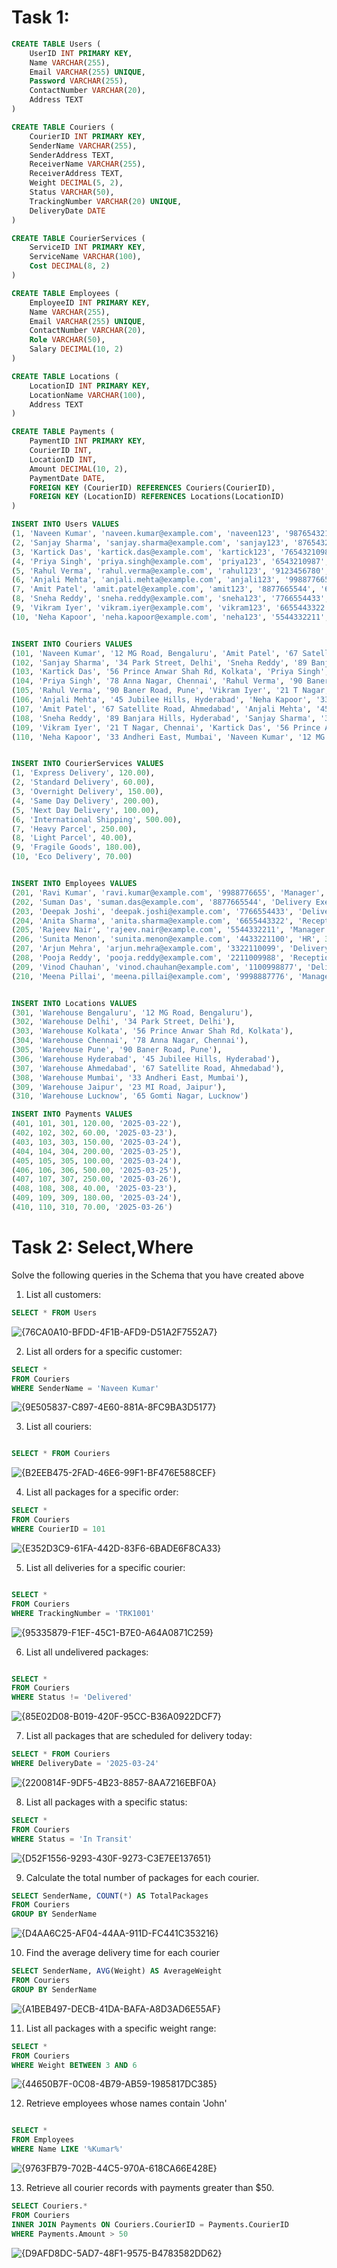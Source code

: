 # Task 1:
```sql
CREATE TABLE Users (
    UserID INT PRIMARY KEY,
    Name VARCHAR(255),
    Email VARCHAR(255) UNIQUE,
    Password VARCHAR(255),
    ContactNumber VARCHAR(20),
    Address TEXT
)

CREATE TABLE Couriers (
    CourierID INT PRIMARY KEY,
    SenderName VARCHAR(255),
    SenderAddress TEXT,
    ReceiverName VARCHAR(255),
    ReceiverAddress TEXT,
    Weight DECIMAL(5, 2),
    Status VARCHAR(50),
    TrackingNumber VARCHAR(20) UNIQUE,
    DeliveryDate DATE
)

CREATE TABLE CourierServices (
    ServiceID INT PRIMARY KEY,
    ServiceName VARCHAR(100),
    Cost DECIMAL(8, 2)
)

CREATE TABLE Employees (
    EmployeeID INT PRIMARY KEY,
    Name VARCHAR(255),
    Email VARCHAR(255) UNIQUE,
    ContactNumber VARCHAR(20),
    Role VARCHAR(50),
    Salary DECIMAL(10, 2)
)

CREATE TABLE Locations (
    LocationID INT PRIMARY KEY,
    LocationName VARCHAR(100),
    Address TEXT
)

CREATE TABLE Payments (
    PaymentID INT PRIMARY KEY,
    CourierID INT,
    LocationID INT,
    Amount DECIMAL(10, 2),
    PaymentDate DATE,
    FOREIGN KEY (CourierID) REFERENCES Couriers(CourierID),
    FOREIGN KEY (LocationID) REFERENCES Locations(LocationID)
)

INSERT INTO Users VALUES 
(1, 'Naveen Kumar', 'naveen.kumar@example.com', 'naveen123', '9876543210', '12 MG Road, Bengaluru'),
(2, 'Sanjay Sharma', 'sanjay.sharma@example.com', 'sanjay123', '8765432109', '34 Park Street, Delhi'),
(3, 'Kartick Das', 'kartick.das@example.com', 'kartick123', '7654321098', '56 Prince Anwar Shah Rd, Kolkata'),
(4, 'Priya Singh', 'priya.singh@example.com', 'priya123', '6543210987', '78 Anna Nagar, Chennai'),
(5, 'Rahul Verma', 'rahul.verma@example.com', 'rahul123', '9123456780', '90 Baner Road, Pune'),
(6, 'Anjali Mehta', 'anjali.mehta@example.com', 'anjali123', '9988776655', '45 Jubilee Hills, Hyderabad'),
(7, 'Amit Patel', 'amit.patel@example.com', 'amit123', '8877665544', '67 Satellite Road, Ahmedabad'),
(8, 'Sneha Reddy', 'sneha.reddy@example.com', 'sneha123', '7766554433', '89 Banjara Hills, Hyderabad'),
(9, 'Vikram Iyer', 'vikram.iyer@example.com', 'vikram123', '6655443322', '21 T Nagar, Chennai'),
(10, 'Neha Kapoor', 'neha.kapoor@example.com', 'neha123', '5544332211', '33 Andheri East, Mumbai')


INSERT INTO Couriers VALUES 
(101, 'Naveen Kumar', '12 MG Road, Bengaluru', 'Amit Patel', '67 Satellite Road, Ahmedabad', 5.50, 'In Transit', 'TRK1001', '2025-03-25'),
(102, 'Sanjay Sharma', '34 Park Street, Delhi', 'Sneha Reddy', '89 Banjara Hills, Hyderabad', 2.75, 'Delivered', 'TRK1002', '2025-03-24'),
(103, 'Kartick Das', '56 Prince Anwar Shah Rd, Kolkata', 'Priya Singh', '78 Anna Nagar, Chennai', 4.00, 'In Transit', 'TRK1003', '2025-03-26'),
(104, 'Priya Singh', '78 Anna Nagar, Chennai', 'Rahul Verma', '90 Baner Road, Pune', 3.25, 'Pending', 'TRK1004', '2025-03-27'),
(105, 'Rahul Verma', '90 Baner Road, Pune', 'Vikram Iyer', '21 T Nagar, Chennai', 6.00, 'Delivered', 'TRK1005', '2025-03-24'),
(106, 'Anjali Mehta', '45 Jubilee Hills, Hyderabad', 'Neha Kapoor', '33 Andheri East, Mumbai', 7.25, 'In Transit', 'TRK1006', '2025-03-28'),
(107, 'Amit Patel', '67 Satellite Road, Ahmedabad', 'Anjali Mehta', '45 Jubilee Hills, Hyderabad', 5.75, 'Pending', 'TRK1007', '2025-03-29'),
(108, 'Sneha Reddy', '89 Banjara Hills, Hyderabad', 'Sanjay Sharma', '34 Park Street, Delhi', 2.50, 'Delivered', 'TRK1008', '2025-03-24'),
(109, 'Vikram Iyer', '21 T Nagar, Chennai', 'Kartick Das', '56 Prince Anwar Shah Rd, Kolkata', 3.90, 'In Transit', 'TRK1009', '2025-03-25'),
(110, 'Neha Kapoor', '33 Andheri East, Mumbai', 'Naveen Kumar', '12 MG Road, Bengaluru', 4.50, 'Pending', 'TRK1010', '2025-03-26')


INSERT INTO CourierServices VALUES 
(1, 'Express Delivery', 120.00),
(2, 'Standard Delivery', 60.00),
(3, 'Overnight Delivery', 150.00),
(4, 'Same Day Delivery', 200.00),
(5, 'Next Day Delivery', 100.00),
(6, 'International Shipping', 500.00),
(7, 'Heavy Parcel', 250.00),
(8, 'Light Parcel', 40.00),
(9, 'Fragile Goods', 180.00),
(10, 'Eco Delivery', 70.00)


INSERT INTO Employees VALUES 
(201, 'Ravi Kumar', 'ravi.kumar@example.com', '9988776655', 'Manager', 55000),
(202, 'Suman Das', 'suman.das@example.com', '8877665544', 'Delivery Executive', 25000),
(203, 'Deepak Joshi', 'deepak.joshi@example.com', '7766554433', 'Delivery Executive', 27000),
(204, 'Anita Sharma', 'anita.sharma@example.com', '6655443322', 'Receptionist', 22000),
(205, 'Rajeev Nair', 'rajeev.nair@example.com', '5544332211', 'Manager', 60000),
(206, 'Sunita Menon', 'sunita.menon@example.com', '4433221100', 'HR', 30000),
(207, 'Arjun Mehra', 'arjun.mehra@example.com', '3322110099', 'Delivery Executive', 26000),
(208, 'Pooja Reddy', 'pooja.reddy@example.com', '2211009988', 'Receptionist', 21000),
(209, 'Vinod Chauhan', 'vinod.chauhan@example.com', '1100998877', 'Delivery Executive', 28000),
(210, 'Meena Pillai', 'meena.pillai@example.com', '9998887776', 'Manager', 58000)


INSERT INTO Locations VALUES 
(301, 'Warehouse Bengaluru', '12 MG Road, Bengaluru'),
(302, 'Warehouse Delhi', '34 Park Street, Delhi'),
(303, 'Warehouse Kolkata', '56 Prince Anwar Shah Rd, Kolkata'),
(304, 'Warehouse Chennai', '78 Anna Nagar, Chennai'),
(305, 'Warehouse Pune', '90 Baner Road, Pune'),
(306, 'Warehouse Hyderabad', '45 Jubilee Hills, Hyderabad'),
(307, 'Warehouse Ahmedabad', '67 Satellite Road, Ahmedabad'),
(308, 'Warehouse Mumbai', '33 Andheri East, Mumbai'),
(309, 'Warehouse Jaipur', '23 MI Road, Jaipur'),
(310, 'Warehouse Lucknow', '65 Gomti Nagar, Lucknow')

INSERT INTO Payments VALUES 
(401, 101, 301, 120.00, '2025-03-22'),
(402, 102, 302, 60.00, '2025-03-23'),
(403, 103, 303, 150.00, '2025-03-24'),
(404, 104, 304, 200.00, '2025-03-25'),
(405, 105, 305, 100.00, '2025-03-24'),
(406, 106, 306, 500.00, '2025-03-25'),
(407, 107, 307, 250.00, '2025-03-26'),
(408, 108, 308, 40.00, '2025-03-23'),
(409, 109, 309, 180.00, '2025-03-24'),
(410, 110, 310, 70.00, '2025-03-26')
```
# Task 2: Select,Where 
Solve the following queries in the Schema that you have created above  
1. List all customers:  
```sql
SELECT * FROM Users

```
![{76CA0A10-BFDD-4F1B-AFD9-D51A2F7552A7}](https://github.com/user-attachments/assets/45906022-3072-4a5b-9171-0bd0a8af0293)


2. List all orders for a specific customer:  
```sql
SELECT * 
FROM Couriers 
WHERE SenderName = 'Naveen Kumar'
```
![{9E505837-C897-4E60-881A-8FC9BA3D5177}](https://github.com/user-attachments/assets/e1c0618b-44e9-44c3-85d1-99fb25be4d3f)


3. List all couriers:  
```sql

SELECT * FROM Couriers

```
![{B2EEB475-2FAD-46E6-99F1-BF476E588CEF}](https://github.com/user-attachments/assets/5fc622fa-4aa2-4f39-96ee-031f0e9713b5)

4. List all packages for a specific order:  
```sql
SELECT * 
FROM Couriers 
WHERE CourierID = 101

```
![{E352D3C9-61FA-442D-83F6-6BADE6F8CA33}](https://github.com/user-attachments/assets/e3b97a0d-8d70-4f6c-b766-1a39bff4b210)

5. List all deliveries for a specific courier:  
```sql

SELECT * 
FROM Couriers 
WHERE TrackingNumber = 'TRK1001'

```
![{95335879-F1EF-45C1-B7E0-A64A0871C259}](https://github.com/user-attachments/assets/e2c8ae36-6955-442f-9f11-6fd696e5defc)

6. List all undelivered packages:  
```sql

SELECT * 
FROM Couriers 
WHERE Status != 'Delivered'
```
![{85E02D08-B019-420F-95CC-B36A0922DCF7}](https://github.com/user-attachments/assets/f5198aa7-cb66-4eb5-a7d6-f9a13a526ee9)

7. List all packages that are scheduled for delivery today:  
```sql
SELECT * FROM Couriers 
WHERE DeliveryDate = '2025-03-24'

```
![{2200814F-9DF5-4B23-8857-8AA7216EBF0A}](https://github.com/user-attachments/assets/a4374280-162a-47af-8108-9157488356de)

8. List all packages with a specific status:  
```sql
SELECT * 
FROM Couriers 
WHERE Status = 'In Transit'

```
![{D52F1556-9293-430F-9273-C3E7EE137651}](https://github.com/user-attachments/assets/c73c3990-a947-4df2-a4f9-5bb8d9a56b8e)

9. Calculate the total number of packages for each courier.  
```sql
SELECT SenderName, COUNT(*) AS TotalPackages
FROM Couriers
GROUP BY SenderName

```
![{D4AA6C25-AF04-44AA-911D-FC441C353216}](https://github.com/user-attachments/assets/597ba8b9-0ec9-4071-af29-403d5a43e03d)

10. Find the average delivery time for each courier  
```sql
SELECT SenderName, AVG(Weight) AS AverageWeight
FROM Couriers
GROUP BY SenderName

```
![{A1BEB497-DECB-41DA-BAFA-A8D3AD6E55AF}](https://github.com/user-attachments/assets/d6d47dd3-54d4-4c98-b1ea-f80675fe6fde)

11. List all packages with a specific weight range:  
```sql
SELECT * 
FROM Couriers 
WHERE Weight BETWEEN 3 AND 6

```
![{44650B7F-0C08-4B79-AB59-1985817DC385}](https://github.com/user-attachments/assets/47ac165d-9d26-4374-8021-203d60aba75d)

12. Retrieve employees whose names contain 'John'  
```sql

SELECT * 
FROM Employees 
WHERE Name LIKE '%Kumar%'

```
![{9763FB79-702B-44C5-970A-618CA66E428E}](https://github.com/user-attachments/assets/4afeb624-3698-4d5a-99bf-011d277be3b0)

13. Retrieve all courier records with payments greater than $50.
```sql
SELECT Couriers.*
FROM Couriers
INNER JOIN Payments ON Couriers.CourierID = Payments.CourierID
WHERE Payments.Amount > 50

```
![{D9AFD8DC-5AD7-48F1-9575-B4783582DD62}](https://github.com/user-attachments/assets/739b9c61-2303-49ff-90a6-0860a5a3a882)


